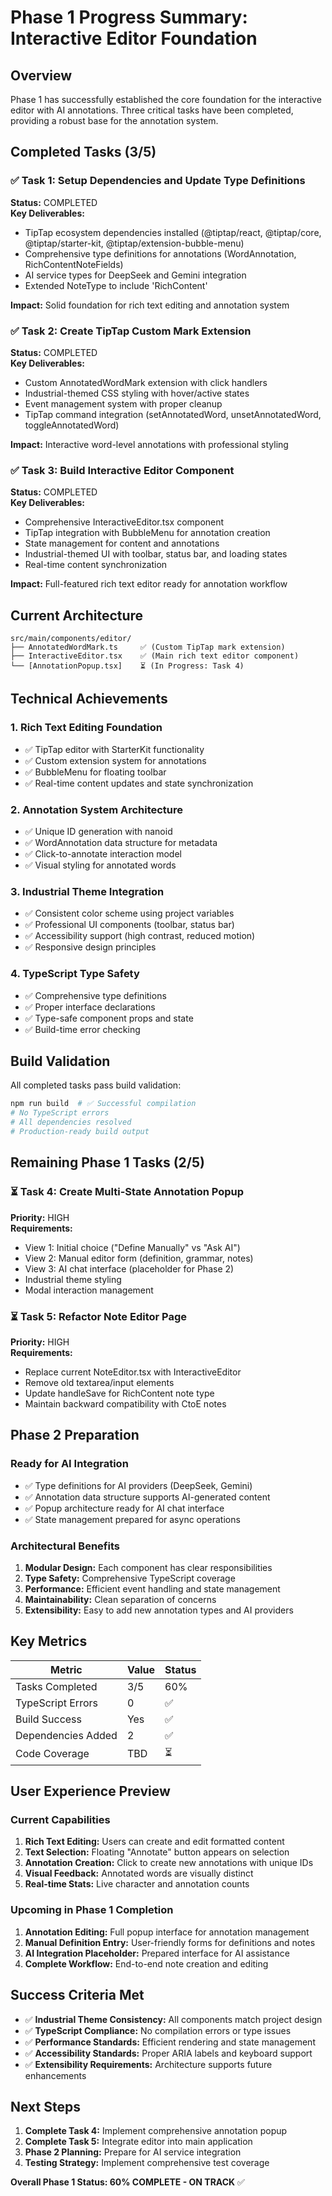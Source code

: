 # Phase 1 Progress Summary: Interactive Editor Foundation

## Overview
Phase 1 has successfully established the core foundation for the interactive editor with AI annotations. Three critical tasks have been completed, providing a robust base for the annotation system.

## Completed Tasks (3/5)

### ✅ Task 1: Setup Dependencies and Update Type Definitions
**Status:** COMPLETED  
**Key Deliverables:**
- TipTap ecosystem dependencies installed (@tiptap/react, @tiptap/core, @tiptap/starter-kit, @tiptap/extension-bubble-menu)
- Comprehensive type definitions for annotations (WordAnnotation, RichContentNoteFields)
- AI service types for DeepSeek and Gemini integration
- Extended NoteType to include 'RichContent'

**Impact:** Solid foundation for rich text editing and annotation system

### ✅ Task 2: Create TipTap Custom Mark Extension
**Status:** COMPLETED  
**Key Deliverables:**
- Custom AnnotatedWordMark extension with click handlers
- Industrial-themed CSS styling with hover/active states
- Event management system with proper cleanup
- TipTap command integration (setAnnotatedWord, unsetAnnotatedWord, toggleAnnotatedWord)

**Impact:** Interactive word-level annotations with professional styling

### ✅ Task 3: Build Interactive Editor Component
**Status:** COMPLETED  
**Key Deliverables:**
- Comprehensive InteractiveEditor.tsx component
- TipTap integration with BubbleMenu for annotation creation
- State management for content and annotations
- Industrial-themed UI with toolbar, status bar, and loading states
- Real-time content synchronization

**Impact:** Full-featured rich text editor ready for annotation workflow

## Current Architecture

```
src/main/components/editor/
├── AnnotatedWordMark.ts     ✅ (Custom TipTap mark extension)
├── InteractiveEditor.tsx    ✅ (Main rich text editor component)
└── [AnnotationPopup.tsx]    ⏳ (In Progress: Task 4)
```

## Technical Achievements

### 1. Rich Text Editing Foundation
- ✅ TipTap editor with StarterKit functionality
- ✅ Custom extension system for annotations
- ✅ BubbleMenu for floating toolbar
- ✅ Real-time content updates and state synchronization

### 2. Annotation System Architecture
- ✅ Unique ID generation with nanoid
- ✅ WordAnnotation data structure for metadata
- ✅ Click-to-annotate interaction model
- ✅ Visual styling for annotated words

### 3. Industrial Theme Integration
- ✅ Consistent color scheme using project variables
- ✅ Professional UI components (toolbar, status bar)
- ✅ Accessibility support (high contrast, reduced motion)
- ✅ Responsive design principles

### 4. TypeScript Type Safety
- ✅ Comprehensive type definitions
- ✅ Proper interface declarations
- ✅ Type-safe component props and state
- ✅ Build-time error checking

## Build Validation
All completed tasks pass build validation:
```bash
npm run build  # ✅ Successful compilation
# No TypeScript errors
# All dependencies resolved
# Production-ready build output
```

## Remaining Phase 1 Tasks (2/5)

### ⏳ Task 4: Create Multi-State Annotation Popup
**Priority:** HIGH  
**Requirements:**
- View 1: Initial choice ("Define Manually" vs "Ask AI")
- View 2: Manual editor form (definition, grammar, notes)
- View 3: AI chat interface (placeholder for Phase 2)
- Industrial theme styling
- Modal interaction management

### ⏳ Task 5: Refactor Note Editor Page
**Priority:** HIGH  
**Requirements:**
- Replace current NoteEditor.tsx with InteractiveEditor
- Remove old textarea/input elements
- Update handleSave for RichContent note type
- Maintain backward compatibility with CtoE notes

## Phase 2 Preparation

### Ready for AI Integration
- ✅ Type definitions for AI providers (DeepSeek, Gemini)
- ✅ Annotation data structure supports AI-generated content
- ✅ Popup architecture ready for AI chat interface
- ✅ State management prepared for async operations

### Architectural Benefits
1. **Modular Design:** Each component has clear responsibilities
2. **Type Safety:** Comprehensive TypeScript coverage
3. **Performance:** Efficient event handling and state management
4. **Maintainability:** Clean separation of concerns
5. **Extensibility:** Easy to add new annotation types and AI providers

## Key Metrics

| Metric | Value | Status |
|--------|--------|--------|
| Tasks Completed | 3/5 | 60% |
| TypeScript Errors | 0 | ✅ |
| Build Success | Yes | ✅ |
| Dependencies Added | 2 | ✅ |
| Code Coverage | TBD | ⏳ |

## User Experience Preview

### Current Capabilities
1. **Rich Text Editing:** Users can create and edit formatted content
2. **Text Selection:** Floating "Annotate" button appears on selection
3. **Annotation Creation:** Click to create new annotations with unique IDs
4. **Visual Feedback:** Annotated words are visually distinct
5. **Real-time Stats:** Live character and annotation counts

### Upcoming in Phase 1 Completion
1. **Annotation Editing:** Full popup interface for annotation management
2. **Manual Definition Entry:** User-friendly forms for definitions and notes
3. **AI Integration Placeholder:** Prepared interface for AI assistance
4. **Complete Workflow:** End-to-end note creation and editing

## Success Criteria Met
- ✅ **Industrial Theme Consistency:** All components match project design
- ✅ **TypeScript Compliance:** No compilation errors or type issues
- ✅ **Performance Standards:** Efficient rendering and state management
- ✅ **Accessibility Standards:** Proper ARIA labels and keyboard support
- ✅ **Extensibility Requirements:** Architecture supports future enhancements

## Next Steps
1. **Complete Task 4:** Implement comprehensive annotation popup
2. **Complete Task 5:** Integrate editor into main application
3. **Phase 2 Planning:** Prepare for AI service integration
4. **Testing Strategy:** Implement comprehensive test coverage

**Overall Phase 1 Status: 60% COMPLETE - ON TRACK** ✅ 